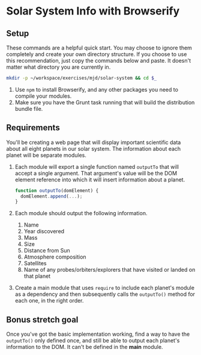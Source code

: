 # Solar System Info with Browserify

## Setup

These commands are a helpful quick start. You may choose to ignore them completely and create your own directory structure. If you choose to use this recommendation, just copy the commands below and paste. It doesn't matter what directory you are currently in.

```bash
mkdir -p ~/workspace/exercises/mjd/solar-system && cd $_
```

1. Use `npm` to install Browserify, and any other packages you need to compile your modules.
2. Make sure you have the Grunt task running that will build the distribution bundle file.

## Requirements

You'll be creating a web page that will display important scientific data about all eight planets in our solar system. The information about each planet will be separate modules.

1. Each module will export a single function named `outputTo` that will accept a single argument. That argument's value will be the DOM element reference into which it will insert information about a planet.

    ```js
    function outputTo(domElement) {
      domElement.append(...);
    }
    ```
    
2. Each module should output the following information.
    1. Name
    2. Year discovered
    3. Mass
    4. Size
    5. Distance from Sun
    6. Atmosphere composition
    7. Satellites
    8. Name of any probes/orbiters/explorers that have visited or landed on that planet
3. Create a main module that uses `require` to include each planet's module as a dependency and then subsequently calls the `outputTo()` method for each one, in the right order.

## Bonus stretch goal

Once you've got the basic implementation working, find a way to have the `outputTo()` only defined once, and still be able to output each planet's information to the DOM. It can't be defined in the **main** module.



